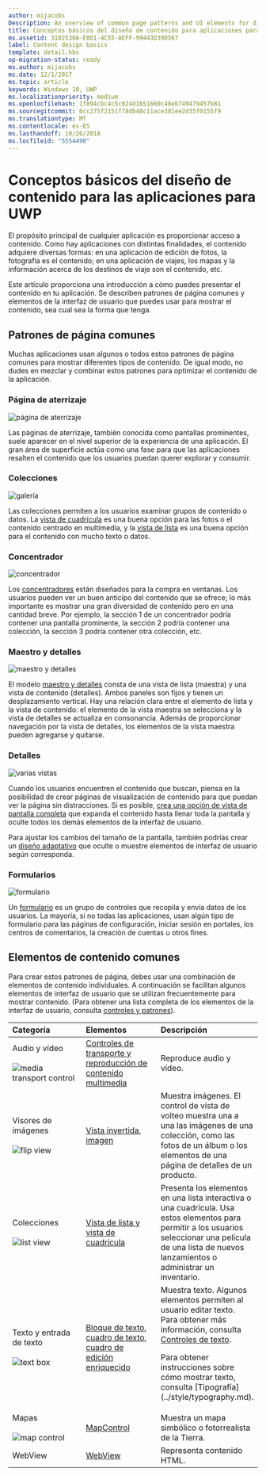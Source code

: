```yaml
---
author: mijacobs
Description: An overview of common page patterns and UI elements for displaying content in your UWP app.
title: Conceptos básicos del diseño de contenido para aplicaciones para la Plataforma universal de Windows (UWP)
ms.assetid: 3102530A-E0D1-4C55-AEFF-99443D39D567
label: Content design basics
template: detail.hbs
op-migration-status: ready
ms.author: mijacobs
ms.date: 12/1/2017
ms.topic: article
keywords: Windows 10, UWP
ms.localizationpriority: medium
ms.openlocfilehash: 1f894cbc4c5c024d1b51660c48eb749479457b81
ms.sourcegitcommit: 6cc275f2151f78db40c11ace381ee2d35f0155f9
ms.translationtype: MT
ms.contentlocale: es-ES
ms.lasthandoff: 10/26/2018
ms.locfileid: "5554490"
---
```

# <a name="content-design-basics-for-uwp-apps"></a>Conceptos básicos del diseño de contenido para las aplicaciones para UWP

El propósito principal de cualquier aplicación es proporcionar acceso a contenido. Como hay aplicaciones con distintas finalidades, el contenido adquiere diversas formas: en una aplicación de edición de fotos, la fotografía es el contenido; en una aplicación de viajes, los mapas y la información acerca de los destinos de viaje son el contenido, etc. 

Este artículo proporciona una introducción a cómo puedes presentar el contenido en tu aplicación. Se describen patrones de página comunes y elementos de la interfaz de usuario que puedes usar para mostrar el contenido, sea cual sea la forma que tenga.

## <a name="common-page-patterns"></a>Patrones de página comunes

Muchas aplicaciones usan algunos o todos estos patrones de página comunes para mostrar diferentes tipos de contenido. De igual modo, no dudes en mezclar y combinar estos patrones para optimizar el contenido de la aplicación.

### <a name="landing"></a>Página de aterrizaje

![página de aterrizaje](images/content-basics/hero-screen.png)

Las páginas de aterrizaje, también conocida como pantallas prominentes, suele aparecer en el nivel superior de la experiencia de una aplicación. El gran área de superficie actúa como una fase para que las aplicaciones resalten el contenido que los usuarios puedan querer explorar y consumir.

### <a name="collections"></a>Colecciones

![galería](images/content-basics/gridview.png)

Las colecciones permiten a los usuarios examinar grupos de contenido o datos. La [vista de cuadrícula](../controls-and-patterns/item-templates-gridview.md) es una buena opción para las fotos o el contenido centrado en multimedia, y la [vista de lista](../controls-and-patterns/item-templates-listview.md) es una buena opción para el contenido con mucho texto o datos.

### <a name="hub"></a>Concentrador

![concentrador](images/content-basics/hub.png)

Los [concentradores](../controls-and-patterns/hub.md) están diseñados para la compra en ventanas. Los usuarios pueden ver un buen anticipo del contenido que se ofrece; lo más importante es mostrar una gran diversidad de contenido pero en una cantidad breve. Por ejemplo, la sección 1 de un concentrador podría contener una pantalla prominente, la sección 2 podría contener una colección, la sección 3 podría contener otra colección, etc.

### <a name="masterdetail"></a>Maestro y detalles

![maestro y detalles](images/content-basics/master-detail.png)

El modelo [maestro y detalles](../controls-and-patterns/master-details.md) consta de una vista de lista (maestra) y una vista de contenido (detalles). Ambos paneles son fijos y tienen un desplazamiento vertical. Hay una relación clara entre el elemento de lista y la vista de contenido: el elemento de la vista maestra se selecciona y la vista de detalles se actualiza en consonancia. Además de proporcionar navegación por la vista de detalles, los elementos de la vista maestra pueden agregarse y quitarse.

### <a name="details"></a>Detalles

![varias vistas](images/multi-view.png)

Cuando los usuarios encuentren el contenido que buscan, piensa en la posibilidad de crear páginas de visualización de contenido para que puedan ver la página sin distracciones. Si es posible, [crea una opción de vista de pantalla completa](../layout/show-multiple-views.md) que expanda el contenido hasta llenar toda la pantalla y oculte todos los demás elementos de la interfaz de usuario. 

Para ajustar los cambios del tamaño de la pantalla, también podrías crear un [diseño adaptativo](design-and-ui-intro.md) que oculte o muestre elementos de interfaz de usuario según corresponda.

### <a name="forms"></a>Formularios
![formulario](images/content-basics/forms.png)

Un [formulario](../controls-and-patterns/forms.md) es un grupo de controles que recopila y envía datos de los usuarios. La mayoría, si no todas las aplicaciones, usan algún tipo de formulario para las páginas de configuración, iniciar sesión en portales, los centros de comentarios, la creación de cuentas u otros fines. 

## <a name="common-content-elements"></a>Elementos de contenido comunes

Para crear estos patrones de página, debes usar una combinación de elementos de contenido individuales. A continuación se facilitan algunos elementos de interfaz de usuario que se utilizan frecuentemente para mostrar contenido. (Para obtener una lista completa de los elementos de la interfaz de usuario, consulta [controles y patrones](../controls-and-patterns/index.md)).

<div class="mx-responsive-img">
<table>
<colgroup>
<col width="33%" />
<col width="33%" />
<col width="33%" />
</colgroup>
<thead>
<tr class="header">
<th align="left">Categoría</th>
<th align="left">Elementos</th>
<th align="left">Descripción</th>
</tr>
</thead>
<tbody>
<tr class="odd">
<td align="left">Audio y vídeo<br/><br/>
    <img src="images/content-basics/media-transport.png" alt="media transport control" /></td>
<td align="left"><a href="../controls-and-patterns/media-playback.md">Controles de transporte y reproducción de contenido multimedia</a></td>
<td align="left">Reproduce audio y vídeo.</td>
</tr>
<tr class="even">
<td align="left">Visores de imágenes<br/><br/>
    <img src="images/content-basics/flipview.jpg" alt="flip view" /></td>
<td align="left"><a href="../controls-and-patterns/flipview.md">Vista invertida</a>, <a href="../controls-and-patterns/images-imagebrushes.md">imagen</a></td>
<td align="left">Muestra imágenes. El control de vista de volteo muestra una a una las imágenes de una colección, como las fotos de un álbum o los elementos de una página de detalles de un producto.</td>
</tr>
<tr class="odd">
<td align="left">Colecciones <br/><br/>
    <img src="images/content-basics/listview.png" alt="list view" /></td>
<td align="left"><a href="../controls-and-patterns/lists.md">Vista de lista y vista de cuadrícula</a></td>
<td align="left">Presenta los elementos en una lista interactiva o una cuadrícula. Usa estos elementos para permitir a los usuarios seleccionar una película de una lista de nuevos lanzamientos o administrar un inventario.</td>
</tr>
<tr class="even">
<td align="left">Texto y entrada de texto <br/><br/>
    <img src="images/content-basics/textbox.png" alt="text box" /></td>
<td align="left"><p><a href="../controls-and-patterns/text-block.md">Bloque de texto</a>, <a href="../controls-and-patterns/text-box.md">cuadro de texto</a>, <a href="../controls-and-patterns/rich-edit-box.md">cuadro de edición enriquecido</a></p>
</td>
<td align="left">Muestra texto. Algunos elementos permiten al usuario editar texto. Para obtener más información, consulta <a href="../controls-and-patterns/text-controls.md">Controles de texto</a>.
<p>Para obtener instrucciones sobre cómo mostrar texto, consulta [Tipografía](../style/typography.md).</p>
</td>
</tr>
<tr class="odd">
<td align="left">Mapas<br/><br/>
    <img src="images/content-basics/mapcontrol.png" alt="map control" /></td>
<td align="left"><a href="../../maps-and-location/display-maps.md">MapControl</a></td>
<td align="left">Muestra un mapa simbólico o fotorrealista de la Tierra.</td>
</tr>
<tr class="even">
<td align="left">WebView</td>
<td align="left"><a href="../controls-and-patterns/web-view.md">WebView</a></td>
<td align="left">Representa contenido HTML.</td>
</tr>
</tbody>
</table>
</div>
